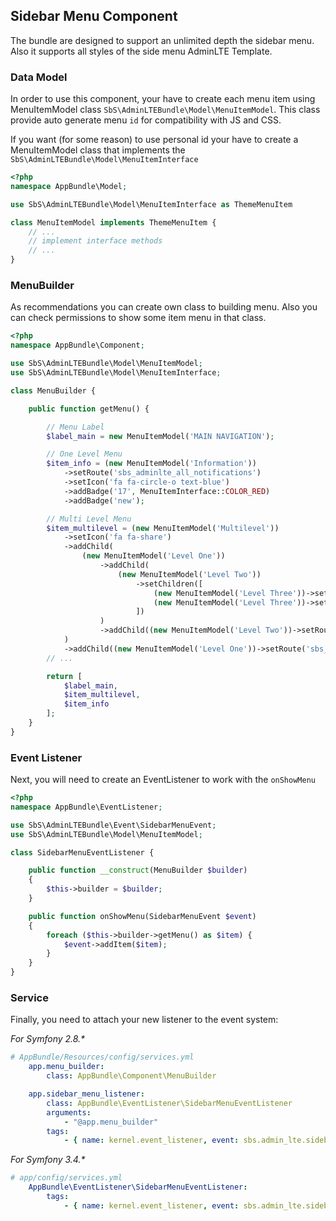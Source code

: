 ## Sidebar Menu Component

The bundle are designed to support an unlimited depth the sidebar menu. Also it supports all styles of the side menu AdminLTE Template.

### Data Model
In order to use this component, your have to create each menu item using MenuItemModel class `SbS\AdminLTEBundle\Model\MenuItemModel`. This class provide auto generate menu `id` for compatibility with JS and CSS.

If you want (for some reason) to use personal id your have to create a MenuItemModel class that implements the `SbS\AdminLTEBundle\Model\MenuItemInterface`

```php
<?php
namespace AppBundle\Model;

use SbS\AdminLTEBundle\Model\MenuItemInterface as ThemeMenuItem

class MenuItemModel implements ThemeMenuItem {
    // ...
    // implement interface methods
    // ...
}
```

### MenuBuilder
As recommendations you can create own class to building menu. Also you can check permissions to show some item menu in that class.

```php
<?php
namespace AppBundle\Component;

use SbS\AdminLTEBundle\Model\MenuItemModel;
use SbS\AdminLTEBundle\Model\MenuItemInterface;

class MenuBuilder {

    public function getMenu() {

        // Menu Label
        $label_main = new MenuItemModel('MAIN NAVIGATION');

        // One Level Menu
        $item_info = (new MenuItemModel('Information'))
            ->setRoute('sbs_adminlte_all_notifications')
            ->setIcon('fa fa-circle-o text-blue')
            ->addBadge('17', MenuItemInterface::COLOR_RED)
            ->addBadge('new');

        // Multi Level Menu
        $item_multilevel = (new MenuItemModel('Multilevel'))
            ->setIcon('fa fa-share')
            ->addChild(
                (new MenuItemModel('Level One'))
                    ->addChild(
                        (new MenuItemModel('Level Two'))
                            ->setChildren([
                                (new MenuItemModel('Level Three'))->setRoute('sbs_adminlte_user_profile'),
                                (new MenuItemModel('Level Three'))->setRoute('sbs_adminlte_all_tasks')
                            ])
                    )
                    ->addChild((new MenuItemModel('Level Two'))->setRoute('sbs_adminlte_all_notifications'))
            )
            ->addChild((new MenuItemModel('Level One'))->setRoute('sbs_adminlte_user_profile')->addBadge('new'));
        // ...

        return [
            $label_main,
            $item_multilevel,
            $item_info
        ];
    }
}
```

### Event Listener
Next, you will need to create an EventListener to work with the `onShowMenu`

```php
<?php
namespace AppBundle\EventListener;

use SbS\AdminLTEBundle\Event\SidebarMenuEvent;
use SbS\AdminLTEBundle\Model\MenuItemModel;

class SidebarMenuEventListener {

    public function __construct(MenuBuilder $builder)
    {
        $this->builder = $builder;
    }

    public function onShowMenu(SidebarMenuEvent $event)
    {
        foreach ($this->builder->getMenu() as $item) {
            $event->addItem($item);
        }
    }
}
```

### Service
Finally, you need to attach your new listener to the event system:

_For Symfony 2.8.\*_

```yaml
# AppBundle/Resources/config/services.yml
    app.menu_builder:
        class: AppBundle\Component\MenuBuilder

    app.sidebar_menu_listener:
        class: AppBundle\EventListener\SidebarMenuEventListener
        arguments:
            - "@app.menu_builder"
        tags:
            - { name: kernel.event_listener, event: sbs.admin_lte.sidebar_menu, method: onShowMenu }
```

_For Symfony 3.4.\*_

```yaml
# app/config/services.yml
    AppBundle\EventListener\SidebarMenuEventListener:
        tags:
            - { name: kernel.event_listener, event: sbs.admin_lte.sidebar_menu, method: onShowMenu }
```
